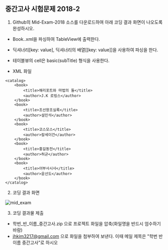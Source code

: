 
<H2> 중간고사 시험문제 2018-2 </H2>

1. Github의 Mid-Exam-2018 소스를 다운로드하여 아래 코딩 결과 화면이 나오도록 완성하시오. 

- Book..xml을 파싱하여 TableView에 출력한다.

- 딕셔너리[key: value], 딕셔너리의 배열[[key: value]]을 사용하여 파싱을 한다.

- 테이블뷰의 cell은 basic(subTitle) 형식을 사용한다.
- XML 화일 
```
<catalog>
    <book>
        <title>해리포트와 마법의 돌</title>
        <author>J.K 로링스</author>
    </book>
    <book>
        <title>조선왕조실록</title>
        <author>설민석</author>
    </book>
    <book>
        <title>코스모스</title>
        <author>칼세이건</author>
    </book>
    <book>
        <title>홍길동전</title>
        <author>허균</author>
    </book>
    <book>
        <title>어부사시사</title>
        <author>윤선도</author>    
    </book>
</catalog>
```

2. 코딩 결과 화면

![mid_exam](https://user-images.githubusercontent.com/1857075/47420331-21282200-d7b9-11e8-9a16-db2a43d8f3bd.jpg)


3. 코딩 결과물 제출
- 학번_반_이름_중간고사.zip 으로 프로젝트 화일을 압축(화일명을 반드시 엄수하기 바람)
- jhkim3217@gmail.com 으로 화일을 첨부하여 보낸다. 이때 메일 제목은 "학번 반 이름 중간고사"로 하시오


